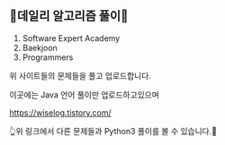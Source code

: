 ## 📖데일리 알고리즘 풀이📖
1. Software Expert Academy
2. Baekjoon
3. Programmers

위 사이트들의 문제들을 풀고 업로드합니다.

이곳에는 Java 언어 풀이만 업로드하고있으며

https://wiselog.tistory.com/

👆위 링크에서 다른 문제들과 Python3 풀이를 볼 수 있습니다.👀
